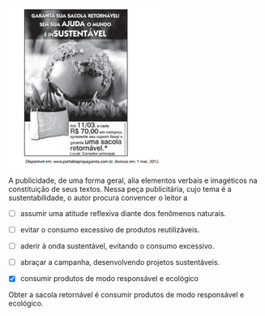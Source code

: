 

![](50a6731a-5c90-6f3e-3cd1-85a1290f354a.png)

A publicidade, de uma forma geral, alia elementos verbais e imagéticos na constituição de seus textos. Nessa peça publicitária, cujo tema é a sustentabilidade, o autor procura convencer o leitor a



- [ ] assumir uma atitude reflexiva diante dos fenômenos naturais.
- [ ] evitar o consumo excessivo de produtos reutilizáveis.
- [ ] aderir à onda sustentável, evitando o consumo excessivo.
- [ ] abraçar a campanha, desenvolvendo projetos sustentáveis.
- [x] consumir produtos de modo responsável e ecológico


Obter a sacola retornável é consumir produtos de modo responsável e ecológico.
